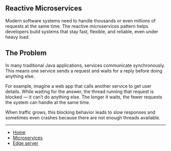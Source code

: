 ## Reactive Microservices

Modern software systems need to handle thousands or even millions of requests at the same time. 
The reactive microservices pattern helps developers build systems that stay fast, flexible, and reliable, even under heavy load.

## The Problem

In many traditional Java applications, services communicate synchronously. This means one service sends a request and waits for a reply before doing anything else.

For example, imagine a web app that calls another service to get user details. While waiting for the answer, the thread running that request is blocked — it can’t do anything else. The longer it waits, the fewer requests the system can handle at the same time.

When traffic grows, this blocking behavior leads to slow responses and sometimes even crashes because there are not enough threads available.

---

- [Home](./../../README.md)
- [Microservices](./../tutorials.md)
- [Edge server](./2_edge_server.md)